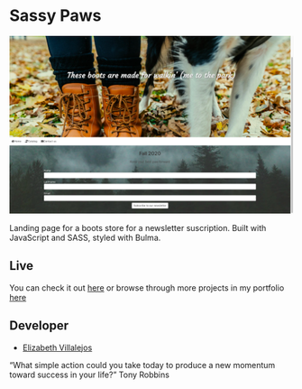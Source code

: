 # Sassy Paws

![alt text](https://github.com/misselliev/sassy-dulce/blob/master/css/dulceboots.png?raw=true, 'Sassy Paws')

Landing page for a boots store for a newsletter suscription.
Built with JavaScript and SASS, styled with Bulma.

## Live

You can check it out [here](https://misselliev.github.io/sassy-dulce/) or browse through more projects in my portfolio [here](https://misselliev-portfolio.herokuapp.com/)

## Developer

- [Elizabeth Villalejos](https://dev.to/misselliev)

“What simple action could you take today to produce a new momentum toward success in your life?” Tony Robbins
